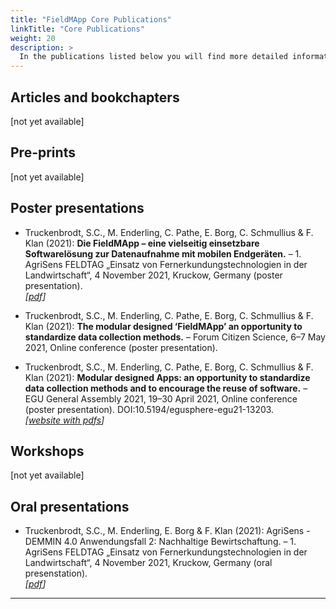 ```yaml
---
title: "FieldMApp Core Publications"
linkTitle: "Core Publications"
weight: 20
description: >
  In the publications listed below you will find more detailed information about the FieldMApp and its use cases. The focus of this compilation is on topics concerning the software itself. Examples include its structural design, implemented functionalities and possible applications. 
---
```



## Articles and bookchapters
[not yet available]


## Pre-prints
[not yet available]


## Poster presentations
* Truckenbrodt, S.C., M. Enderling, C. Pathe, E. Borg, C. Schmullius & F. Klan (2021): **Die FieldMApp – eine vielseitig einsetzbare Softwarelösung zur Datenaufnahme mit mobilen Endgeräten.** – 1. AgriSens FELDTAG „Einsatz von Fernerkundungstechnologien in der Landwirtschaft“, 4 November 2021, Kruckow, Germany (poster presentation). <br>
_[[pdf](https://elib.dlr.de/146508/1/AgriSensFeldtag21_AF2_Poster_FieldMApp_Aufbau_final.pdf)]_

* Truckenbrodt, S.C., M. Enderling, C. Pathe, E. Borg, C. Schmullius & F. Klan (2021): **The modular designed ‘FieldMApp’ an opportunity to standardize data collection methods.** – Forum Citizen Science, 6–7 May 2021, Online conference (poster presentation).

* Truckenbrodt, S.C., M. Enderling, C. Pathe, E. Borg, C. Schmullius & F. Klan (2021): **Modular designed Apps: an opportunity to standardize data collection methods and to encourage the reuse of software.** – EGU General Assembly 2021, 19–30 April 2021, Online conference (poster presentation). DOI:10.5194/egusphere-egu21-13203. <br>
_[[website with pdfs](https://www.doi.org/10.5194/egusphere-egu21-13203)]_


## Workshops
[not yet available]


## Oral presentations
* Truckenbrodt, S.C., M. Enderling, E. Borg & F. Klan (2021): AgriSens - DEMMIN 4.0 Anwendungsfall 2: Nachhaltige Bewirtschaftung. – 1. AgriSens FELDTAG „Einsatz von Fernerkundungstechnologien in der Landwirtschaft“, 4 November 2021, Kruckow, Germany (oral presenstation). <br>
_[[pdf](https://elib.dlr.de/146506/1/Truckenbrodt_etal_2021_FieldMApp.pdf)]_


---

